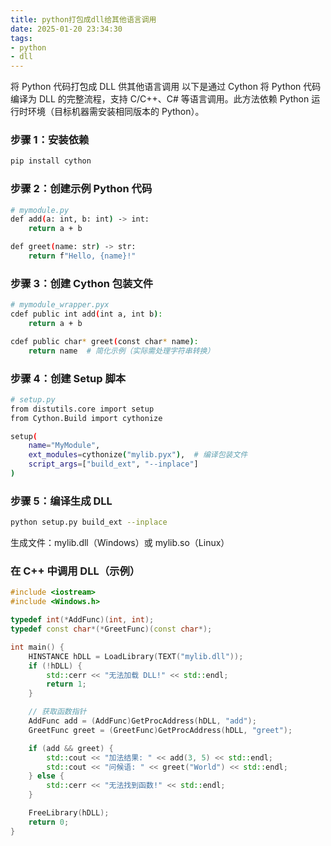 ```yaml
---
title: python打包成dll给其他语言调用
date: 2025-01-20 23:34:30
tags:
- python 
- dll
---
```


将 Python 代码打包成 DLL 供其他语言调用
以下是通过 Cython 将 Python 代码编译为 DLL 的完整流程，支持 C/C++、C# 等语言调用。此方法依赖 Python 运行时环境（目标机器需安装相同版本的 Python）。

### 步骤 1：安装依赖
```bash
pip install cython
```

### 步骤 2：创建示例 Python 代码
```bash
# mymodule.py
def add(a: int, b: int) -> int:
    return a + b

def greet(name: str) -> str:
    return f"Hello, {name}!"
```

### 步骤 3：创建 Cython 包装文件
```bash
# mymodule_wrapper.pyx
cdef public int add(int a, int b):
    return a + b

cdef public char* greet(const char* name):
    return name  # 简化示例（实际需处理字符串转换）
```

### 步骤 4：创建 Setup 脚本
```bash
# setup.py
from distutils.core import setup
from Cython.Build import cythonize

setup(
    name="MyModule",
    ext_modules=cythonize("mylib.pyx"),  # 编译包装文件
    script_args=["build_ext", "--inplace"]
)
```

### 步骤 5：编译生成 DLL
```bash
python setup.py build_ext --inplace
```
生成文件：mylib.dll（Windows）或 mylib.so（Linux）

### 在 C++ 中调用 DLL（示例）
```cpp
#include <iostream>
#include <Windows.h>

typedef int(*AddFunc)(int, int);
typedef const char*(*GreetFunc)(const char*);

int main() {
    HINSTANCE hDLL = LoadLibrary(TEXT("mylib.dll"));
    if (!hDLL) {
        std::cerr << "无法加载 DLL!" << std::endl;
        return 1;
    }

    // 获取函数指针
    AddFunc add = (AddFunc)GetProcAddress(hDLL, "add");
    GreetFunc greet = (GreetFunc)GetProcAddress(hDLL, "greet");

    if (add && greet) {
        std::cout << "加法结果: " << add(3, 5) << std::endl;
        std::cout << "问候语: " << greet("World") << std::endl;
    } else {
        std::cerr << "无法找到函数!" << std::endl;
    }

    FreeLibrary(hDLL);
    return 0;
}
```



